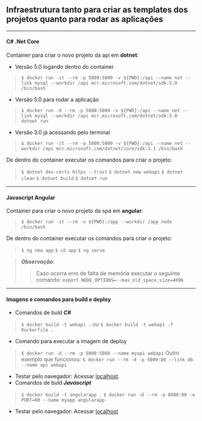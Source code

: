 ## Infraestrutura tanto para criar as templates dos projetos quanto para rodar as aplicações
---
#### C# .Net Core
Container para criar o novo projeto da api em **dotnet**:
* Versão 5.0 logando dentro do container
> `$ docker run -it --rm -p 5000:5000 -v ${PWD}:/api --name net --link mysql --workdir /api mcr.microsoft.com/dotnet/sdk:5.0 /bin/bash`
* Versão 5.0 para rodar a aplicação
> `$ docker run -d --rm -p 5000:5000 -v ${PWD}:/api --name net --link mysql --workdir /api mcr.microsoft.com/dotnet/sdk:5.0 dotnet run`
* Versão 3.0 já acessando pelo terminal
> `$ docker run -it --rm -p 5000:5000 -v ${PWD}:/api --name net --workdir /api mcr.microsoft.com/dotnet/core/sdk:3.1 /bin/bash`

De dentro do container executar os comandos para criar o projeto:
> `$ dotnet dev-certs https --trust`
`$ dotnet new webapi`
`$ dotnet clean`
`$ dotnet build`
`$ dotnet run`
---
#### Javascript Angular
Container para criar o novo projeto da spa em **angular**:
> `$ docker run -it --rm -v ${PWD}:/app --workdir /app node /bin/bash`

De dentro do container executar os comandos para criar o projeto:
> `$ ng new app`
`$ cd app`
`$ ng serve`

> ***Observação***:
>> Caso ocorra erro de falta de memória executar o seguinte comando: `export NODE_OPTIONS=--max_old_space_size=4096`
---
#### Imagens e comandos para build e deploy
* Comandos de buld ***C#***
> `$ docker build -t webapi .`
> _ou_
`$ docker build -t webapi -f Dockerfile .`
* Comando para executar a imagem de deploy
> `$ docker run -d --rm -p 5000:5000 --name myapi webapi`
Outro exemplo que funcionou:
`$ docker run --rm -d -p 5000:80 --link db --name api webapi`
* Testar pelo navegador: Acessar [localhost](http://localhost:5000/swagger/index.html).
* Comandos de buld ***Javascript***
> `$ docker build -t angularapp .`
`$ docker run -d --rm -p 8080:80 -e PORT=80 --name myapp angularapp`
* Testar pelo navegador: Acessar [localhost](http://localhost:8080/)
